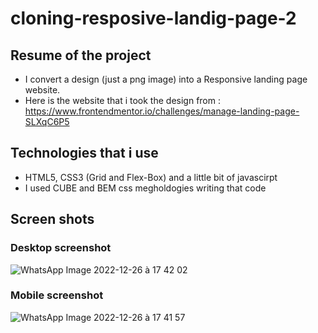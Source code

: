 # cloning-resposive-landig-page-2

## Resume of the project
- I convert a design (just a png image)  into a Responsive landing page website.
- Here is the website that i took the design from : https://www.frontendmentor.io/challenges/manage-landing-page-SLXqC6P5
## Technologies that i use
- HTML5, 
  CSS3 (Grid and Flex-Box)
  and a little bit of javascirpt
- I used CUBE and BEM css megholdogies writing that code
## Screen shots
### Desktop screenshot
![WhatsApp Image 2022-12-26 à 17 42 02](https://user-images.githubusercontent.com/100240279/210578053-5d8530bc-c9f6-4871-a0e4-a9086da49f75.jpg)
### Mobile screenshot
![WhatsApp Image 2022-12-26 à 17 41 57](https://user-images.githubusercontent.com/100240279/210574327-99ba2b62-d551-428f-a2c4-fd93bd9775fb.jpg)

